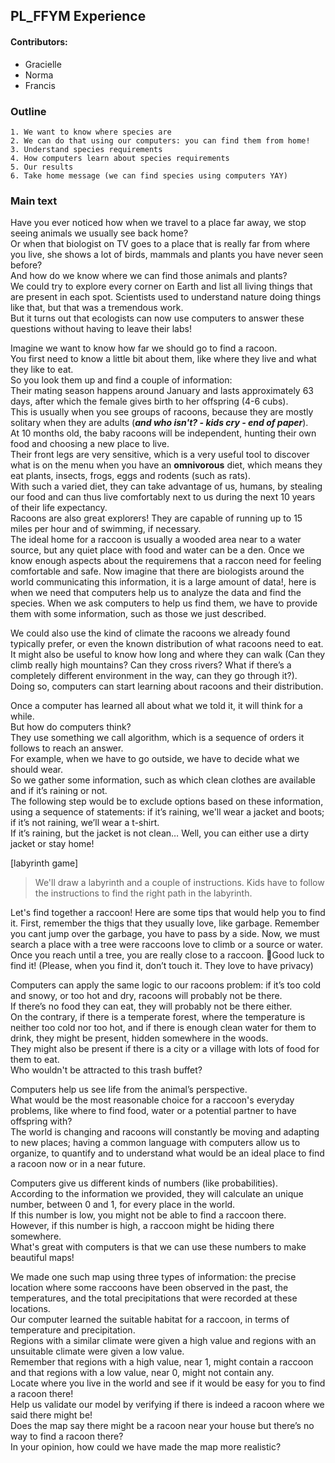 ## PL_FFYM Experience
#### Contributors:

- Gracielle  
- Norma  
- Francis  

### Outline

    1. We want to know where species are  
    2. We can do that using our computers: you can find them from home!  
    3. Understand species requirements  
    4. How computers learn about species requirements  
    5. Our results  
    6. Take home message (we can find species using computers YAY)  


### Main text
Have you ever noticed how when we travel to a place far away, we stop seeing animals we usually see back home?  
Or when that biologist on TV goes to a place that is really far from where you live, she shows a lot of birds, mammals and plants you have never seen before?  
And how do we know where we can find those animals and plants?  
We could try to explore every corner on Earth and list all living things that are present in each spot. 
Scientists used to understand nature doing things like that, but that was a tremendous work.  
But it turns out that ecologists can now use computers to answer these questions without having to leave their labs!  

Imagine we want to know how far we should go to find a racoon.  
You first need to know a little bit about them, like where they live and what they like to eat.  
So you look them up and find a couple of information:  
Their mating season happens around January and lasts approximately 63 days, after which the female gives birth to her offspring (4-6 cubs).  
This is usually when you see groups of racoons, because they are mostly solitary when they are adults (***and who isn't? - kids cry - end of paper***).  
At 10 months old, the baby racoons will be independent, hunting their own food and choosing a new place to live.  
Their front legs are very sensitive, which is a very useful tool to discover what is on the menu when you have an **omnivorous** diet, which means they eat plants, insects, frogs, eggs and rodents (such as rats).  
With such a varied diet, they can take advantage of us, humans, by stealing our food and can thus live comfortably next to us during the next 10 years of their life expectancy.  
Racoons are also great explorers! They are capable of running up to 15 miles per hour and of swimming, if necessary.  
The ideal home for a raccoon is usually a wooded area near to a water source, but any quiet place with food and water can be a den. Once we know enough aspects about the requiremens that a raccon need for feeling comfortable and safe. Now imagine that there are biologists around the world communicating this information, it is a large amount of data!, here is when we need that computers help us to analyze the data and find the species. When we ask computers to help us find them, we have to provide them with some information, such as those we just described.  

We could also use the kind of climate the racoons we already found typically prefer, or even the known distribution of what racoons need to eat.  
It might also be useful to know how long and where they can walk (Can they climb really high mountains? Can they cross rivers? What if there’s a completely different environment in the way, can they go through it?).  
Doing so, computers can start learning about racoons and their distribution.

Once a computer has learned all about what we told it, it will think for a while.  
But how do computers think?  
They use something we call algorithm, which is a sequence of orders it follows to reach an answer.  
For example, when we have to go outside, we have to decide what we should wear.  
So we gather some information, such as which clean clothes are available and if it’s raining or not.  
The following step would be to exclude options based on these information, using a sequence of statements: if it’s raining, we'll wear a jacket and boots; if it’s not raining, we’ll wear a t-shirt.  
If it’s raining, but the jacket is not clean… Well, you can either use a dirty jacket or stay home!

[labyrinth game]
> We'll draw a labyrinth and a couple of instructions. Kids have to follow the instructions to find the right path in the labyrinth.

Let's find together a raccoon! Here are some tips that would help you to find it. First, remember the thigs that they usually love, like garbage. Remember you cant jump over the garbage, you have to pass by a side. Now, we must search a place with a tree were raccoons love to climb or a source or water. Once you reach until a tree, you are really close to a raccoon. Good luck to find it!  (Please, when you find it, don’t touch it. They love to have privacy)  

Computers can apply the same logic to our racoons problem: if it’s too cold and snowy, or too hot and dry, racoons will probably not be there.  
If there’s no food they can eat, they will probably not be there either.  
On the contrary, if there is a temperate forest, where the temperature is neither too cold nor too hot, and if there is enough clean water for them to drink, they might be present, hidden somewhere in the woods.  
They might also be present if there is a city or a village with lots of food for them to eat.  
Who wouldn't be attracted to this trash buffet?

Computers help us see life from the animal’s perspective.  
What would be the most reasonable choice for a raccoon's everyday problems, like where to find food, water or a potential partner to have offspring with?  
The world is changing and racoons will constantly be moving and adapting to new places; having a common language with computers allow us to organize, to quantify and to understand what would be an ideal place to find a racoon now or in a near future.

Computers give us different kinds of numbers (like probabilities).  
According to the information we provided, they will calculate an unique number, between 0 and 1, for every place in the world.  
If this number is low, you might not be able to find a raccoon there.  
However, if this number is high, a raccoon might be hiding there somewhere.  
What's great with computers is that we can use these numbers to make beautiful maps!

We made one such map using three types of information: the  precise location where some raccoons have been observed in the past, the temperatures, and the total precipitations that were recorded at these locations.  
Our computer learned the suitable habitat for a raccoon, in terms of temperature and precipitation.  
Regions with a similar climate were given a high value and regions with an unsuitable climate were given a low value.  
Remember that regions with a high value, near 1, might contain a raccoon and that regions with a low value, near 0, might not contain any.  
Locate where you live in the world and see if it would be easy for you to find a racoon there!  
Help us validate our model by verifying if there is indeed a racoon where we said there might be!  
Does the map say there might be a racoon near your house but there’s no way to find a racoon there?  
In your opinion, how could we have made the map more realistic? 
